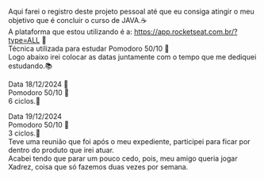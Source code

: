 Aqui farei o registro deste projeto pessoal até que eu consiga atingir o meu objetivo que é concluir o curso de JAVA.☕<br>
A plataforma que estou utilizando é a: https://app.rocketseat.com.br/?type=ALL 🎥 <br>
Técnica utilizada para estudar Pomodoro 50/10 🍎 <br>
Logo abaixo irei colocar as datas juntamente com o tempo que me dediquei estudando.📚 <br>

Data 18/12/2024 📅<br>
Pomodoro 50/10 🍎 <br>
6 ciclos.🔄<br>

Data 19/12/2024 <br>
Pomodoro 50/10 🍎 <br>
3 ciclos.🔄<br>
Teve uma reunião que foi após o meu expediente, participei para ficar por dentro do produto que irei atuar.<br>
Acabei tendo que parar um pouco cedo, pois, meu amigo queria jogar Xadrez, coisa que só fazemos duas vezes por semana.<br>


